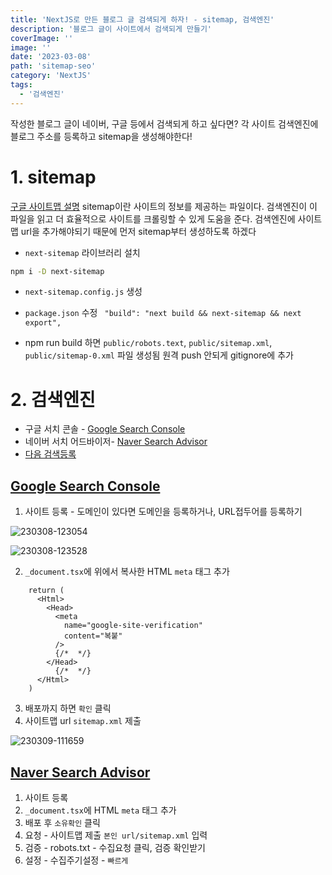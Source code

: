 ```yaml
---
title: 'NextJS로 만든 블로그 글 검색되게 하자! - sitemap, 검색엔진'
description: '블로그 글이 사이트에서 검색되게 만들기'
coverImage: ''
image: ''
date: '2023-03-08'
path: 'sitemap-seo'
category: 'NextJS'
tags:
  - '검색엔진'
---
```


작성한 블로그 글이 네이버, 구글 등에서 검색되게 하고 싶다면?
각 사이트 검색엔진에 블로그 주소를 등록하고 sitemap을 생성해야한다!

# 1. sitemap

[구글 사이트맵 설명](https://developers.google.com/search/docs/crawling-indexing/sitemaps/overview?hl=ko)
sitemap이란 사이트의 정보를 제공하는 파일이다.
검색엔진이 이 파일을 읽고 더 효율적으로 사이트를 크롤링할 수 있게 도움을 준다.
검색엔진에 사이트맵 url을 추가해야되기 때문에 먼저 sitemap부터 생성하도록 하겠다

- `next-sitemap` 라이브러리 설치

```bash
npm i -D next-sitemap
```

- `next-sitemap.config.js` 생성

- `package.json` 수정
  ` "build": "next build && next-sitemap && next export",`

- npm run build 하면
  `public/robots.text`, `public/sitemap.xml`, `public/sitemap-0.xml` 파일 생성됨
  원격 push 안되게 gitignore에 추가

# 2. 검색엔진

- 구글 서치 콘솔 - [Google Search Console](https://search.google.com/search-console/welcome?utm_source=about-page)
- 네이버 서치 어드바이저- [Naver Search Advisor](https://searchadvisor.naver.com/)
- [다음 검색등록](https://register.search.daum.net/index.daum)

## [Google Search Console](https://search.google.com/search-console/welcome?utm_source=about-page)

1. 사이트 등록 - 도메인이 있다면 도메인을 등록하거나, URL접두어를 등록하기

![230308-123054](/images/posts/sitemap-seo/230308-123054.png)

![230308-123528](/images/posts/sitemap-seo/230308-123528.png)

2. `_document.tsx`에 위에서 복사한 HTML `meta` 태그 추가

```js:_document.tsx {4-7} showLineNumbers
    return (
      <Html>
        <Head>
          <meta
            name="google-site-verification"
            content="복붙"
          />
          {/*  */}
        </Head>
          {/*  */}
      </Html>
    )
```

3. 배포까지 하면 `확인` 클릭
4. 사이트맵 url `sitemap.xml` 제출

![230309-111659](/images/posts/sitemap-seo/230309-111659.png)

## [Naver Search Advisor](https://searchadvisor.naver.com/console/board)

1. 사이트 등록
2. `_document.tsx`에 HTML `meta` 태그 추가
3. 배포 후 `소유확인` 클릭
4. 요청 - 사이트맵 제출 `본인 url/sitemap.xml` 입력
5. 검증 - robots.txt - 수집요청 클릭, 검증 확인받기
6. 설정 - 수집주기설정 - `빠르게`
